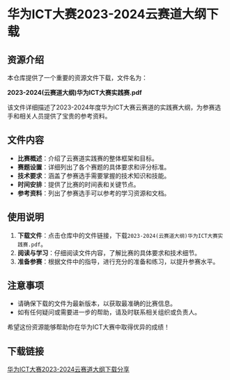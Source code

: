 # 华为ICT大赛2023-2024云赛道大纲下载

## 资源介绍

本仓库提供了一个重要的资源文件下载，文件名为：

**2023-2024(云赛道大纲)华为ICT大赛实践赛.pdf**

该文件详细描述了2023-2024年度华为ICT大赛云赛道的实践赛大纲，为参赛选手和相关人员提供了宝贵的参考资料。

## 文件内容

- **比赛概述**：介绍了云赛道实践赛的整体框架和目标。
- **赛题设置**：详细列出了各个赛题的具体要求和评分标准。
- **技术要求**：涵盖了参赛选手需要掌握的技术知识和技能。
- **时间安排**：提供了比赛的时间表和关键节点。
- **参考资料**：列出了参赛选手可以参考的学习资源和文档。

## 使用说明

1. **下载文件**：点击仓库中的文件链接，下载`2023-2024(云赛道大纲)华为ICT大赛实践赛.pdf`。
2. **阅读与学习**：仔细阅读文件内容，了解比赛的具体要求和技术细节。
3. **准备参赛**：根据文件中的指导，进行充分的准备和练习，以提升参赛水平。

## 注意事项

- 请确保下载的文件为最新版本，以获取最准确的比赛信息。
- 如有任何疑问或需要进一步的帮助，请及时联系相关组织或负责人。

希望这份资源能够帮助你在华为ICT大赛中取得优异的成绩！

## 下载链接

[华为ICT大赛2023-2024云赛道大纲下载分享](https://pan.quark.cn/s/8c343aac6f35)